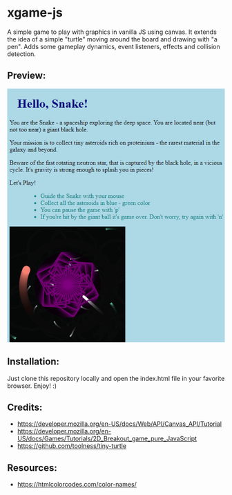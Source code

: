 # xgame-js

A simple game to play with graphics in vanilla JS using canvas. It extends the idea of a simple "turtle" moving around the board
and drawing with "a pen". Adds some gameplay dynamics, event listeners, effects and collision detection.

## Preview:

![Snake game demo](./snake-demo.png)

## Installation:
Just clone this repository locally and open the index.html file in your favorite browser. Enjoy! :)

## Credits:

* https://developer.mozilla.org/en-US/docs/Web/API/Canvas_API/Tutorial
* https://developer.mozilla.org/en-US/docs/Games/Tutorials/2D_Breakout_game_pure_JavaScript
* https://github.com/toolness/tiny-turtle

## Resources:

* https://htmlcolorcodes.com/color-names/

